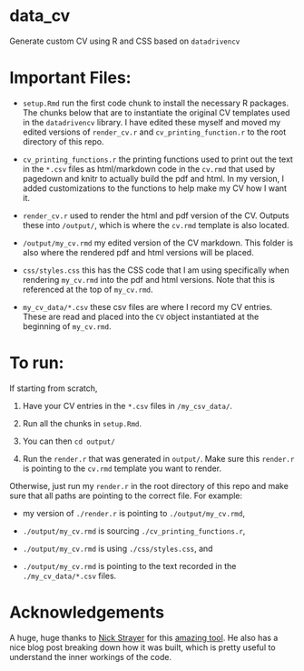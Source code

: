 # data_cv
Generate custom CV using R and CSS based on `datadrivencv`


# Important Files:

- `setup.Rmd` run the first code chunk to install the necessary R packages. The chunks below that are to instantiate the original CV templates used in the `datadrivencv` library. I have edited these myself and moved my edited versions of `render_cv.r` and `cv_printing_function.r` to the root directory of this repo.

- `cv_printing_functions.r` the printing functions used to print out the text in the `*.csv` files as html/markdown code in the `cv.rmd` that used by pagedown and knitr to actually build the pdf and html. In my version, I added customizations to the functions to help make my CV how I want it. 

- `render_cv.r` used to render the html and pdf version of the CV. Outputs these into `/output/`, which is where the `cv.rmd` template is also located.

- `/output/my_cv.rmd` my edited version of the CV markdown. This folder is also where the rendered pdf and html versions will be placed.

- `css/styles.css` this has the CSS code that I am using specifically when rendering `my_cv.rmd` into the pdf and html versions. Note that this is referenced at the top of `my_cv.rmd`.

- `my_cv_data/*.csv` these csv files are where I record my CV entries. These are read and placed into the `CV` object instantiated at the beginning of `my_cv.rmd`. 


# To run:

If starting from scratch,

1. Have your CV entries in the `*.csv` files in `/my_csv_data/`.

2. Run all the chunks in `setup.Rmd`.

3. You can then `cd output/`

4. Run the `render.r` that was generated in  `output/`. Make sure this `render.r` is pointing to the `cv.rmd` template you want to render.


Otherwise, just run my `render.r` in the root directory of this repo and make sure that all paths are pointing to the correct file. For example:

- my version of `./render.r` is pointing to `./output/my_cv.rmd`,

- `./output/my_cv.rmd` is sourcing `./cv_printing_functions.r`, 

- `./output/my_cv.rmd` is using `./css/styles.css`, and

- `./output/my_cv.rmd` is pointing to the text recorded in the `./my_cv_data/*.csv` files.


# Acknowledgements

A huge, huge thanks to [Nick Strayer](https://github.com/nstrayer) for this [amazing tool](http://nickstrayer.me/datadrivencv/). He also has a nice blog post breaking down how it was built, which is pretty useful to understand the inner workings of the code.
